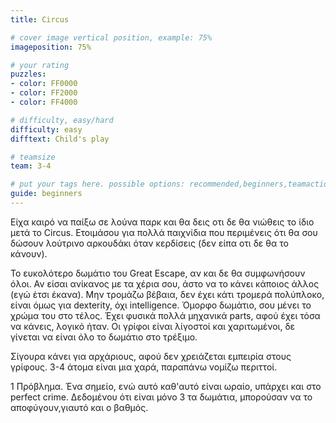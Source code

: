 ```yaml
---
title: Circus

# cover image vertical position, example: 75%
imageposition: 75%

# your rating
puzzles:
- color: FF0000
- color: FF2000
- color: FF4000

# difficulty, easy/hard
difficulty: easy
difftext: Child's play

# teamsize
team: 3-4

# put your tags here. possible options: recommended,beginners,teamaction
guide: beginners
---
```


Είχα καιρό να παίξω σε λούνα παρκ και θα δεις οτι δε θα νιώθεις το ίδιο μετά το Circus. Ετοιμάσου για πολλά παιχνίδια που περιμένεις ότι θα σου δώσουν λούτρινο αρκουδάκι όταν κερδίσεις (δεν είπα οτι δε θα το κάνουν).

Το ευκολότερο δωμάτιο του Great Escape, αν και δε θα συμφωνήσουν όλοι. Αν είσαι ανίκανος με τα χέρια σου, άστο να το κάνει κάποιος άλλος (εγώ έτσι έκανα). Μην τρομάζω βέβαια, δεν έχει κάτι τρομερά πολύπλοκο, είναι όμως για dexterity, όχι intelligence.
Όμορφο δωμάτιο, σου μένει το χρώμα του στο τέλος. Έχει φυσικά πολλά μηχανικά parts, αφού έχει τόσα να κάνεις, λογικό ήταν. Οι γρίφοι είναι λίγοστοί και χαριτωμένοι, δε γίνεται να είναι όλο το δωμάτιο στο τρέξιμο.

Σίγουρα κάνει για αρχάριους, αφού δεν χρειάζεται εμπειρία στους γρίφους. 3-4 άτομα είναι μια χαρά, παραπάνω νομίζω περιττοί.

1 Πρόβλημα. Ένα σημείο, ενώ αυτό καθ'αυτό είναι ωραίο, υπάρχει και στο perfect crime. Δεδομένου ότι είναι μόνο 3 τα δωμάτια, μπορούσαν να το αποφύγουν,γιαυτό και ο βαθμός.